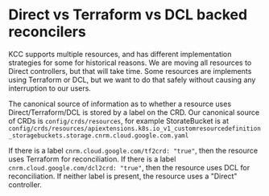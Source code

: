 # Direct vs Terraform vs DCL backed reconcilers

KCC supports multiple resources, and has different implementation strategies for some for historical reasons.
We are moving all resources to Direct controllers, but that will take time.
Some resources are implements using Terraform or DCL, but we want to do that safely without causing any interruption to our users.

The canonical source of information as to whether a resource uses Direct/Terraform/DCL is stored by a label on the CRD.
Our canonical source of CRDs is `config/crds/resources`, for example StorateBucket is at
`config/crds/resources/apiextensions.k8s.io_v1_customresourcedefinition_storagebuckets.storage.cnrm.cloud.google.com.yaml`

If there is a label `cnrm.cloud.google.com/tf2crd: "true"`, then the resource uses Terraform for reconciliation.
If there is a label `cnrm.cloud.google.com/dcl2crd: "true"`, then the resource uses DCL for reconciliation.
If neither label is present, the resource uses a "Direct" controller.
